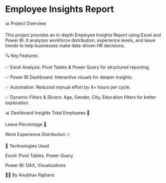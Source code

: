 # Employee Insights Report

📊 Project Overview

This project provides an in-depth Employee Insights Report using Excel and Power BI. It analyzes workforce distribution, experience levels, and leave trends to help businesses make data-driven HR decisions.

🔍 Key Features:

✅ Excel Analysis: Pivot Tables & Power Query for structured reporting.

✅ Power BI Dashboard: Interactive visuals for deeper insights.

✅ Automation: Reduced manual effort by 4+ hours per cycle.

✅ Dynamic Filters & Slicers: Age, Gender, City, Education filters for better exploration.

📊 Dashboard Insights
Total Employees 💼

Leave Percentage 📅

Work Experience Distribution 📈

🚀 Technologies Used

Excel: Pivot Tables, Power Query

Power BI: DAX, Visualizations

👨‍💻 By Anubhav Rajhans
